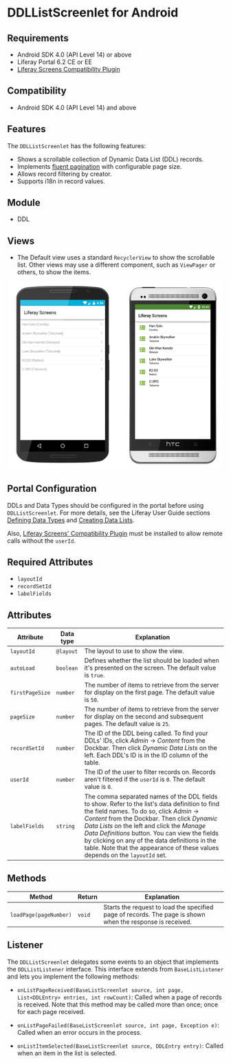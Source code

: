 # DDLListScreenlet for Android [](id=ddllistscreenlet-for-android)

## Requirements [](id=requirements)

- Android SDK 4.0 (API Level 14) or above
- Liferay Portal 6.2 CE or EE
- [Liferay Screens Compatibility Plugin](https://github.com/liferay/liferay-screens/tree/master/portal)

## Compatibility [](id=compatibility)

- Android SDK 4.0 (API Level 14) and above

## Features [](id=features)

The `DDLListScreenlet` has the following features:

- Shows a scrollable collection of Dynamic Data List (DDL) records.
- Implements [fluent pagination](http://www.iosnomad.com/blog/2014/4/21/fluent-pagination) 
  with configurable page size.
- Allows record filtering by creator.
- Supports i18n in record values.

## Module [](id=module)

- DDL

## Views [](id=views)

- The Default view uses a standard `RecyclerView` to show the scrollable list. 
  Other views may use a different component, such as `ViewPager` or others, to 
  show the items.

![The DDLList screenlet using the Default and Material viewsets.](../../images/screens-android-ddllist.png)

## Portal Configuration [](id=portal-configuration)

DDLs and Data Types should be configured in the portal before using
`DDLListScreenlet`. For more details, see the Liferay User Guide sections 
[Defining Data Types](/portal/-/knowledge_base/6-2/building-a-list-platform-in-liferay-and-defining-data-) 
and [Creating Data Lists](/portal/-/knowledge_base/6-2/creating-data-lists). 

Also, [Liferay Screens' Compatibility Plugin](https://github.com/liferay/liferay-screens/tree/master/portal) 
must be installed to allow remote calls without the `userId`. 

## Required Attributes [](id=required-attributes)

- `layoutId`
- `recordSetId`
- `labelFields`

## Attributes [](id=attributes)

| Attribute | Data type | Explanation |
|-----------|-----------|-------------| 
| `layoutId` | `@layout` | The layout to use to show the view. |
| `autoLoad` | `boolean` | Defines whether the list should be loaded when it's presented on the screen. The default value is `true`. |
| `firstPageSize` | `number` | The number of items to retrieve from the server for display on the first page. The default value is `50`. |
| `pageSize` | `number` | The number of items to retrieve from the server for display on the second and subsequent pages. The default value is `25`. |
| `recordSetId` | `number` | The ID of the DDL being called. To find your DDLs' IDs, click *Admin* &rarr; *Content* from the Dockbar. Then click *Dynamic Data Lists* on the left. Each DDL's ID is in the ID column of the table. |
| `userId` | `number` | The ID of the user to filter records on. Records aren't filtered if the `userId` is `0`. The default value is `0`. |
| `labelFields` | `string` | The comma separated names of the DDL fields to show. Refer to the list's data definition to find the field names. To do so, click *Admin* &rarr; *Content* from the Dockbar. Then click *Dynamic Data Lists* on the left and click the *Manage Data Definitions* button. You can view the fields by clicking on any of the data definitions in the table. Note that the appearance of these values depends on the `layoutId` set. |

## Methods [](id=methods)

| Method | Return | Explanation |
|-----------|-----------|-------------| 
| `loadPage(pageNumber)` | `void` | Starts the request to load the specified page of records. The page is shown when the response is received. |

## Listener [](id=listener)

The `DDLListScreenlet` delegates some events to an object that implements the 
`DDLListListener` interface. This interface extends from `BaseListListener` and 
lets you implement the following methods: 

- `onListPageReceived(BaseListScreenlet source, int page, 
  List<DDLEntry> entries, int rowCount)`: Called when a page of records is 
  received. Note that this method may be called more than once; once for each 
  page received.

- `onListPageFailed(BaseListScreenlet source, int page, Exception e)`: Called 
  when an error occurs in the process.

- `onListItemSelected(BaseListScreenlet source, DDLEntry entry)`: Called when an 
  item in the list is selected.
